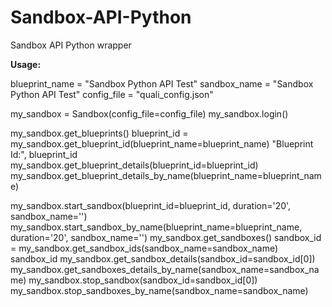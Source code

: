 # Sandbox-API-Python
Sandbox API Python wrapper

**Usage:**

blueprint_name = "Sandbox Python API Test"
sandbox_name = "Sandbox Python API Test"
config_file = "quali_config.json"

my_sandbox = Sandbox(config_file=config_file)
my_sandbox.login()

my_sandbox.get_blueprints()
blueprint_id = my_sandbox.get_blueprint_id(blueprint_name=blueprint_name)
"Blueprint Id:", blueprint_id
my_sandbox.get_blueprint_details(blueprint_id=blueprint_id)
my_sandbox.get_blueprint_details_by_name(blueprint_name=blueprint_name)

my_sandbox.start_sandbox(blueprint_id=blueprint_id, duration='20', sandbox_name='')
my_sandbox.start_sandbox_by_name(blueprint_name=blueprint_name, duration='20', sandbox_name='')
my_sandbox.get_sandboxes()
sandbox_id = my_sandbox.get_sandbox_ids(sandbox_name=sandbox_name)
sandbox_id
my_sandbox.get_sandbox_details(sandbox_id=sandbox_id[0])
my_sandbox.get_sandboxes_details_by_name(sandbox_name=sandbox_name)
my_sandbox.stop_sandbox(sandbox_id=sandbox_id[0])
my_sandbox.stop_sandboxes_by_name(sandbox_name=sandbox_name)

